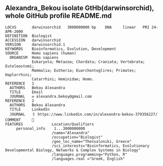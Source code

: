 ## Alexandra_Bekou isolate GtHb(darwinsorchid), whole GitHub profile README.md
```genbank
LOCUS       darwinsorchid   3000000000 bp    DNA     linear   PRI 24-APR-2000
DEFINITION  Biologist
ACCESSION   darwinsorchid
VERSION     darwinsorchid.1
KEYWORDS    Bioinformatics, Evolution, Development
SOURCE      Homo sapiens (human)
  ORGANISM  Homo sapiens
            Eukaryota; Metazoa; Chordata; Craniata; Vertebrata; Euteleostomi;
            Mammalia; Eutheria; Euarchontoglires; Primates; Haplorrhini;
            Catarrhini; Hominidae; Homo.
REFERENCE   1
  AUTHORS   Bekou Alexandra
  TITLE     Email
  JOURNAL   ✉ alexandra.bekoy@gmail.com
REFERENCE   2
  AUTHORS   Bekou Alexandra
  TITLE     LinkedIn
  JOURNAL   🖇 https://www.linkedin.com/in/alexandra-bekou-379356227/
COMMENT     🐇 
FEATURES             Location/Qualifiers
     personal_info    1...3000000000
                     /name="Alexandra"
                     /occupation="Biologist"
                     /geo_loc_name="Thessaloniki, Greece"
                     /sci_interests="Bioinformatics, Evolutionary Developmental Biology, Networks & Complex Systems in Biology"
                     /languages.programming="Python, R"
                     /languages.real ="Greek, English"
```

<!-- <div style="max-height: 900px; overflow: hidden; display: flex; justify-content: center;">
    <img src="DNA_image.svg" alt="DNA" width="100%">
</div> -->